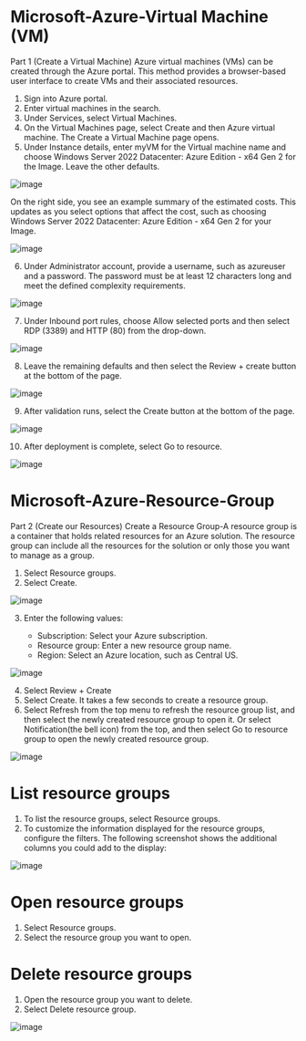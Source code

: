 # Microsoft-Azure-Virtual Machine (VM)
Part 1 (Create a Virtual Machine) Azure virtual machines (VMs) can be created through the Azure portal. This method provides a browser-based user interface to create VMs and their associated resources.

1. Sign into Azure portal.
2. Enter virtual machines in the search.
3. Under Services, select Virtual Machines.
4. On the Virtual Machines page, select Create and then Azure virtual machine. The Create a Virtual Machine page opens.
5. Under Instance details, enter myVM for the Virtual machine name and choose Windows Server 2022 Datacenter: Azure Edition - x64 Gen 2 for the Image. Leave the other defaults.

![image](https://learn.microsoft.com/en-us/azure/virtual-machines/windows/media/quick-create-portal/instance-details.png#lightbox)

On the right side, you see an example summary of the estimated costs. This updates as you select options that affect the cost, such as choosing Windows Server 2022 Datacenter: Azure Edition - x64 Gen 2 for your Image.

![image](https://learn.microsoft.com/en-us/azure/virtual-machines/windows/media/quick-create-portal/windows-estimated-monthly-cost.png)

6. Under Administrator account, provide a username, such as azureuser and a password. The password must be at least 12 characters long and meet the defined complexity requirements.

![image](https://learn.microsoft.com/en-us/azure/virtual-machines/windows/media/quick-create-portal/administrator-account.png)

7. Under Inbound port rules, choose Allow selected ports and then select RDP (3389) and HTTP (80) from the drop-down.

![image](https://learn.microsoft.com/en-us/azure/virtual-machines/windows/media/quick-create-portal/inbound-port-rules.png)

8. Leave the remaining defaults and then select the Review + create button at the bottom of the page.

![image](https://learn.microsoft.com/en-us/azure/virtual-machines/windows/media/quick-create-portal/review-create.png)

9. After validation runs, select the Create button at the bottom of the page.

![image](https://learn.microsoft.com/en-us/azure/virtual-machines/windows/media/quick-create-portal/validation.png#lightbox) 

10. After deployment is complete, select Go to resource.

![image](https://learn.microsoft.com/en-us/azure/virtual-machines/windows/media/quick-create-portal/next-steps.png) 

# Microsoft-Azure-Resource-Group
Part 2 (Create our Resources)
Create a Resource Group-A resource group is a container that holds related resources for an Azure solution. The resource group can include all the resources for the solution or only those you want to manage as a group.

1. Select Resource groups.
2. Select Create.
   
![image](https://learn.microsoft.com/en-us/azure/azure-resource-manager/management/media/manage-resource-groups-portal/manage-resource-groups-add-group.png#lightbox)

3. Enter the following values:

   - Subscription: Select your Azure subscription.
   - Resource group: Enter a new resource group name.
   - Region: Select an Azure location, such as Central US.
     
![image](https://learn.microsoft.com/en-us/azure/azure-resource-manager/management/media/manage-resource-groups-portal/manage-resource-groups-create-group.png#lightbox)

4. Select Review + Create
5. Select Create. It takes a few seconds to create a resource group.
6. Select Refresh from the top menu to refresh the resource group list, and then select the newly created resource group to open it. Or select Notification(the bell icon) from the top, and then select Go to resource group to open the newly created resource group.

![image](https://learn.microsoft.com/en-us/azure/azure-resource-manager/management/media/manage-resource-groups-portal/manage-resource-groups-add-group-go-to-resource-group.png#lightbox)

# List resource groups

1. To list the resource groups, select Resource groups. 
2. To customize the information displayed for the resource groups, configure the filters. The following screenshot shows the additional columns you could add to the display:

![image](https://learn.microsoft.com/en-us/azure/azure-resource-manager/management/media/manage-resource-groups-portal/manage-resource-groups-list-groups.png#lightbox)

# Open resource groups

1. Select Resource groups.
2. Select the resource group you want to open.

# Delete resource groups

1. Open the resource group you want to delete.
2. Select Delete resource group.

![image](https://learn.microsoft.com/en-us/azure/azure-resource-manager/management/media/manage-resource-groups-portal/delete-group.png#lightbox)

